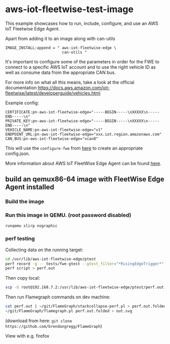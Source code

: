 # aws-iot-fleetwise-test-image

This example showcases how to run, include, configure, and use an AWS IoT Fleetwise Edge Agent.

Apart from adding it to an image along with can-utils
```
IMAGE_INSTALL:append = " aws-iot-fleetwise-edge \
                         can-utils "
```
It's important to configure some of the parameters in order for the FWE to connect to a specific AWS IoT account and to use the right vehicle ID as well as consume data from the appropriate CAN bus.

For more info on what all this means, take a look at the official documentation
https://docs.aws.amazon.com/iot-fleetwise/latest/developerguide/vehicles.html

Example config:
```
CERTIFICATE:pn-aws-iot-fleetwise-edge="-----BEGIN-----\nXXXXX\n-----END-----\n"
PRIVATE_KEY:pn-aws-iot-fleetwise-edge="-----BEGIN-----\nXXXXX\n-----END-----\n"
VEHICLE_NAME:pn-aws-iot-fleetwise-edge="v1"
ENDPOINT_URL:pn-aws-iot-fleetwise-edge="xxx.iot.region.amazonaws.com"
CAN_BUS:pn-aws-iot-fleetwise-edge="vcan0"
```
This will use the `configure-fwe` from [here](https://github.com/aws/aws-iot-fleetwise-edge/blob/main/tools/configure-fwe.sh) to create an appropriate config.json.

More information about AWS IoT FleetWise Edge Agent can be found [here](https://github.com/aws/aws-iot-fleetwise-edge/blob/main/README.md).

## build an qemux86-64 image with FleetWise Edge Agent installed

### Build the image

### Run this image in QEMU. (root password disabled)
```bash
runqemu slirp nographic
```

### perf testing

Collecting data on the running target:
```bash
cd /usr/lib/aws-iot-fleetwise-edge/ptest
perf record -g -- tests/fwe-gtest --gtest_filter="*RisingEdgeTrigger*" --gtest_fail_fast
perf script > perf.out
```

Then copy local:
```bash
scp -O root@192.168.7.2:/usr/lib/aws-iot-fleetwise-edge/ptest/perf.out  .
```

Then run Flamegraph commands on dev machine:

```bash
cat perf.out | ~/git/FlameGraph/stackcollapse-perf.pl > perf.out.folded
~/git/FlameGraph/flamegraph.pl perf.out.folded > out.svg
```
(download from here: `git clone https://github.com/brendangregg/FlameGraph`)

View with e.g. firefox
